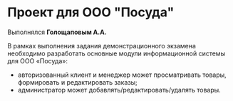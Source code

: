# Проект для ООО "Посуда"

Выполнялся **Голощаповым А.А.**

В рамках выполнения задания демонстрационного экзамена необходимо разработать основные модули информационной системы для ООО «Посуда»:
*	авторизованный клиент и менеджер может просматривать товары, формировать и редактировать заказы;
*	администратор может добавлять/редактировать/удалять товары.
